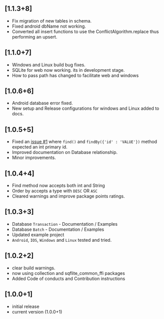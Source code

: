## [1.1.3+8]

- Fix migration of new tables in schema.
- Fixed android dbName not working.
- Converted all insert functions to use the ConflictAlgorithm.replace thus performing an upsert.

## [1.1.0+7]

- Windows and Linux build bug fixes.
- SQLite for web now working. its in development stage.
- How to pass path has changed to facilitate web and windows

## [1.0.6+6]

- Android database error fixed.
- New setup and Release configurations for windows and Linux added to docs.

## [1.0.5+5]

- Fixed an [issue #1](https://github.com/itskenzylimon/quickeydb/issues/1) where `find()` and `findBy({'id' : 'VALUE'})`
  method expected an int primary id.
- Improved documentation on Database relationship.
- Minor improvements.

## [1.0.4+4]

- Find method now accepts both int and String
- Order by accepts a type with `DESC` OR `ASC`
- Cleared warnings and improve package points ratings.

## [1.0.3+3]
- Database `Transaction` - Documentation / Examples
- Database `Batch` - Documentation / Examples
- Updated example project
- `Android`, `IOS`, `Windows` and `Linux` tested and tried.

## [1.0.2+2]
- clear build warnings.
- now using collection and sqflite_common_ffi packages
- Added Code of conducts and Contribution instructions

## [1.0.0+1]

- initial release
- current version (1.0.0+1)